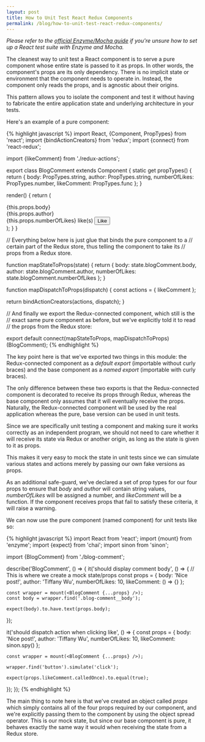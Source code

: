 ```yaml
---
layout: post
title: How to Unit Test React Redux Components
permalink: /blog/how-to-unit-test-react-redux-components/
---
```


*Please refer to the
[official Enzyme/Mocha guide](http://airbnb.io/enzyme/docs/guides/mocha.html)
if you're unsure how to set up a React test suite with Enzyme and Mocha.*

The cleanest way to unit test a React component is to serve a pure
component whose entire state is passed to it as props. In other words,
the component's props are its only dependency. There is no implicit
state or environment that the component needs to operate in. Instead,
the component only reads the props, and is agnostic about their origins.

This pattern allows you to isolate the component and test it without having
to fabricate the entire application state and underlying architecture in your
tests.

Here's an example of a pure component:

{% highlight javascript %}
import React, {Component, PropTypes} from 'react';
import {bindActionCreators} from 'redux';
import {connect} from 'react-redux';

import {likeComment} from './redux-actions';

export class BlogComment extends Component {
  static get propTypes() {
    return {
      body: PropTypes.string,
      author: PropTypes.string,
      numberOfLikes: PropTypes.number,
      likeComment: PropTypes.func
    };
  }

  render() {
    return (
      <div className="blog-comment">
        <div className="blog-comment__body">{this.props.body}</div>
        <div className="blog-comment__author">{this.props.author}</div>
        <div className="blog-comment__footer">
          <span>{this.props.numberOfLikes} like(s)</span>
          <button type="button" onClick={this.props.likeComment}>Like</button>
        </div>
      </div>
    );
  }
}

// Everything below here is just glue that binds the pure component to a
// certain part of the Redux store, thus telling the component to take its
// props from a Redux store.

function mapStateToProps(state) {
  return {
    body: state.blogComment.body,
    author: state.blogComment.author,
    numberOfLikes: state.blogComment.numberOfLikes
  };
}

function mapDispatchToProps(dispatch) {
  const actions = {
    likeComment
  };

  return bindActionCreators(actions, dispatch);
}

// And finally we export the Redux-connected component, which still is the
// exact same pure component as before, but we've explicitly told it to read
// the props from the Redux store:

export default connect(mapStateToProps, mapDispatchToProps)(BlogComment);
{% endhighlight %}

The key point here is that we've exported two things in this module: the
Redux-connected component as a *default export* (importable without curly
braces) and the base component as a *named export* (importable with curly
braces).

The only difference between these two exports is that the Redux-connected
component is decorated to receive its props through Redux, whereas the base
component only assumes that it will eventually receive the props. Naturally,
the Redux-connected component will be used by the real application whereas
the pure, base version can be used in unit tests.

Since we are specifically unit testing a component and making sure it works
correctly as an independent program, we should not need to care whether it
will receive its state via Redux or another origin, as long as the state is
given to it as props.

This makes it very easy to mock the state in unit tests since we can simulate
various states and actions merely by passing our own fake versions as props.

As an additional safe-guard, we've declared a set of prop types for our four
props to ensure that *body* and *author* will contain string values,
*numberOfLikes* will be assigned a number, and *likeComment* will be a
function. If the component receives props that fail to satisfy these criteria,
it will raise a warning.

We can now use the pure component (named component) for unit tests like so:

{% highlight javascript %}
import React from 'react';
import {mount} from 'enzyme';
import {expect} from 'chai';
import sinon from 'sinon';

import {BlogComment} from './blog-comment';

describe('BlogComment', () => {
  it('should display comment body', () => {
    // This is where we create a mock state/props
    const props = {
      body: 'Nice post!',
      author: 'Tiffany Wu',
      numberOfLikes: 10,
      likeComment: () => {}
    };

    const wrapper = mount(<BlogComment {...props} />);
    const body = wrapper.find('.blog-comment__body');

    expect(body).to.have.text(props.body);
  });

  it('should dispatch action when clicking like', () => {
    const props = {
      body: 'Nice post!',
      author: 'Tiffany Wu',
      numberOfLikes: 10,
      likeComment: sinon.spy()
    };

    const wrapper = mount(<BlogComment {...props} />);

    wrapper.find('button').simulate('click');

    expect(props.likeComment.calledOnce).to.equal(true);
  });
});
{% endhighlight %}

The main thing to note here is that we've created an object called *props*
which simply contains all of the four props required by our component, and
we're explicitly passing them to the component by using the object spread
operator. This is our mock state, but since our base component is pure, it
behaves exactly the same way it would when receiving the state from a Redux
store.
